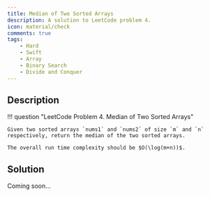 ```yaml
---
title: Median of Two Sorted Arrays
description: A solution to LeetCode problem 4.
icon: material/check
comments: true
tags:
    - Hard
    - Swift
    - Array 
    - Binary Search
    - Divide and Conquer
---
```


## Description

!!! question "LeetCode Problem 4. Median of Two Sorted Arrays"

    Given two sorted arrays `nums1` and `nums2` of size `m` and `n` respectively, return the median of the two sorted arrays.

    The overall run time complexity should be $O(\log(m+n))$.

## Solution

Coming soon…